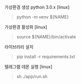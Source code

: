 가상환경 생성 python 3.0.x [linux]
> python -m venv ${NAME}

가상환경 활성화 [linux]
> source ${NAME}/bin/activate

라이브러리 설치 
> pip install -r requirements.txt

텔레그램 데몬 실행 [linux]
> sh ./app/run.sh
